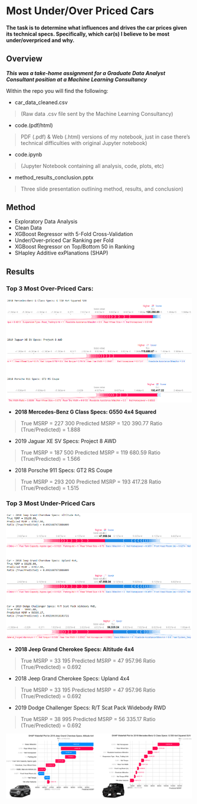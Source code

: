 # Most Under/Over Priced Cars

#### The task is to determine what influences and drives the car prices given its technical specs. Specifically, which car(s) I believe to be most under/overpriced and why.

## Overview

_**This was a take-home assignment for a Graduate Data Analyst Consultant position at a Machine Learning Consultancy**_

Within the repo you will find the following:
*	car_data_cleaned.csv 
> (Raw data .csv file sent by the Machine Learning Consultancy)
*	code.(pdf/html)
> PDF (.pdf) & Web (.html) versions of my notebook, just in case there’s technical difficulties with original Jupyter notebook)
*	code.ipynb 
> (Jupyter Notebook containing all analysis, code, plots, etc)
*	method_results_conclusion.pptx 
> Three slide presentation outlining method, results, and conclusion)

## Method

* Exploratory Data Analysis
* Clean Data
* XGBoost Regressor with 5-Fold Cross-Validation
* Under/Over-priced Car Ranking per Fold
* XGBoost Regressor on Top/Bottom 50 in Ranking
* SHapley Additive exPlanations (SHAP)

## Results

### Top 3 Most Over-Priced Cars:
![image](/plots/most_over_priced_car_and_why.png?raw=true "Top 3 Most Over-Priced Cars SHAP Force Plot")

* **2018 Mercedes-Benz G Class Specs: G550 4x4 Squared**
> True MSRP = 227 300
> Predicted MSRP = 120 390.77
> Ratio (True/Predicted) = 1.888

* 2019 Jaguar XE SV Specs: Project 8 AWD
> True MSRP = 187 500
> Predicted MSRP = 119 680.59
> Ratio (True/Predicted) = 1.566

* 2018 Porsche 911 Specs: GT2 RS Coupe
>True MSRP = 293 200
>Predicted MSRP = 193 417.28
> Ratio (True/Predicted) = 1.515


### Top 3 Most Under-Priced Cars
![image](/plots/most_under_priced_car_and_why.png?raw=true "Top 3 Most Under-Priced Cars SHAP Force Plot")

* **2018 Jeep Grand Cherokee Specs: Altitude 4x4**
> True MSRP = 33 195
> Predicted MSRP = 47 957.96
> Ratio (True/Predicted) = 0.692

* 2018 Jeep Grand Cherokee Specs: Upland 4x4
> True MSRP = 33 195
> Predicted MSRP = 47 957.96
> Ratio (True/Predicted) = 0.692

* 2019 Dodge Challenger Specs: R/T Scat Pack Widebody RWD
> True MSRP = 38 995
> Predicted MSRP = 56 335.17
> Ratio (True/Predicted) = 0.692

![image](/plots/why.png?raw=true "Most Under/Over-Priced Cars SHAP Waterfall Plots")
